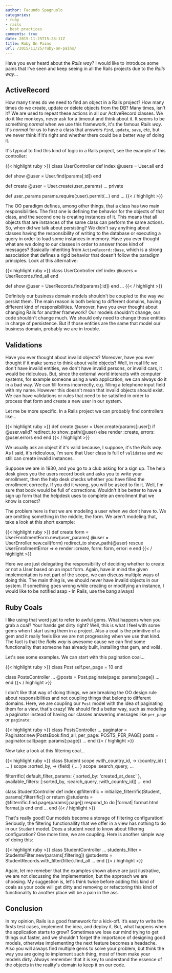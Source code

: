 ```yaml
---
author: Facundo Spagnuolo
categories:
- ruby
- rails
- best practices
comments: true
date: 2015-11-25T15:28:11Z
title: Ruby On Pains
url: /2015/11/25/ruby-on-pains/
---
```


Have you ever heard about the *Rails way*?
I would like to introduce some pains that I've seen and keep seeing in all the Rails projects due to the *Rails way*...

<!--more-->

## ActiveRecord
How many times do we need to find an object in a Rails project? How many times do we create, update or delete objects from the DB? Many times, isn't it? We are used to repeat these actions in all our ActiveRecord classes. We do it like monkeys, never ask for a timeout and think about it. It seems to be something *normal* when we use this framework, it's the famous *Rails way*. It's *normal* for us to have a class that answers `find`, `update`, `save`, etc, but we never think if it’s right and whether there could be a better way of doing it.

It's typical to find this kind of logic in a Rails project, see the example of this controller:

{{< highlight ruby >}}
class UserController
  def index
    @users = User.all
  end
  
  def show
    @user = User.find(params[:id])
  end
    
  def create
    @user = User.create(user_params)
  ...
  private
 
  def user_params
    params.require(:user).permit(...)
  end
  ...
{{< / highlight >}}

The OO paradigm defines, among other things, that a class has two main responsibilities. The first one is defining the behavior for the objects of that class, and the second one is creating instances of it. This means that all objects that are instances of the same class can perform the same actions. So, when did we talk about persisting? We didn't say anything about classes having the responsibility of writing to the database or executing a query in order to load some instances in memory. Have you ever thought what are we doing to our classes in order to answer those kind of messages? Basically inheriting from `ActiveRecord::Base`, which is a strong association that defines a rigid behavior that doesn't follow the paradigm principles. Look at this alternative:

{{< highlight ruby >}}
class UserController
  def index
    @users = UserRecords.find_all
  end
  
  def show
    @user = UserRecords.find(params[:id])
  end
  ...
{{< / highlight >}}

Definitely our business domain models shouldn't be coupled to the way we persist them. The main reason is both belong to different domains, having different kind of responsibilities. Moreover, have you ever thought about changing Rails for another framework? Our models shouldn't change, our code shouldn't change much. We should only need to change those entities in charge of persistence. But if those entities are the same that model our business domain, probably we are in trouble.


## Validations

Have you ever thought about invalid objects? Moreover, have you ever thought if it make sense to think about valid objects? Well, in real life we don't have invalid entities, we don't have invalid persons, or invalid cars, it would be ridiculous. But, since the external world interacts with computer systems, for example someone using a web application, we can always do it in a bad way. We can fill forms incorrectly, e.g. filling a telephone input field with my name. However this doesn't mean that invalid objects should exist. We can have validations or rules that need to be satisfied in order to process that form and create a new user in our system.

Let me be more specific. In a Rails project we can probably find controllers like...

{{< highlight ruby >}}
def create
  @user = User.create(params[:user])
  if @user.valid?
    redirect_to show_path(@user)
  else
    render :create, errors: @user.errors
  end
end
{{< / highlight >}}

We usually ask an object if it's valid because, I suppose, it's the *Rails way*. As I said, it's ridiculous, I'm sure that User class is full of `validates` and we still can create invalid instances.

Suppose we are in 1930, and you go to a club asking for a sign up. The help desk gives you the users record book and asks you to write your enrollment, then the help desk checks whether you have filled the enrollment correctly. If you did it wrong, you will be asked to fix it. Well, I'm sure that book would be full of corrections. Wouldn't it be better to have a sign up form that the helpdesk uses to complete an enrollment that we know is correct?

The problem here is that we are modeling a user when we don't have to. We are omitting something in the middle, the form. We aren't modeling that, take a look at this short example:

{{< highlight ruby >}}
def create
  form = UserEnrollmentForm.new(user_params)
  @user = UserEnroller.new.call(form)
  redirect_to show_path(@user)
rescue UserEnrollmentError => e
  render :create, form: form, error: e
end
{{< / highlight >}}

Here we are just delegating the responsibility of deciding whether to create or not a User based on an input form. Again, have in mind the given implementation is not part of the scope, we can discuss multiple ways of doing this. The main thing is, we should never have invalid objects in our system. If something goes wrong while creating or modifying an instance, I would like to be notified asap - In Rails, use the bang always!

## Ruby Coals

I like using that word just to refer to awful gems. What happens when you grab a coal? Your hands get dirty right? Well, this is what I feel with some gems when I start using them in a project. Also a coal is the primitive of a gem and it really feels like we are not progressing when we use that kind. The fact is that the *Rails way* is awesome cause we can find some functionality that someone has already built, installing that gem, and voilá. 

Let's see some examples. We can start with this pagination coal...

{{< highlight ruby >}}
class Post
  self.per_page = 10
end

class PostsController
  ...
  @posts = Post.paginate(page: params[:page])
  ...
end
{{< / highlight >}}

I don't like that way of doing things, we are breaking the OO design rule about responsibilities and not coupling things that belong to different domains. Here, we are coupling our `Post` model with the idea of paginating them for a view, that's crazy! We should find a better way, such as modeling a paginator instead of having our classes answering messages like `per_page` or `paginate`:

{{< highlight ruby >}}
class PostsController
  ...
  paginator = Paginator.new(PostsBook.find_all, per_page: POSTS_PER_PAGE)
  posts = paginator.call(page: params[:page])
  ...
end
{{< / highlight >}}

Now take a look at this filtering coal...

{{< highlight ruby >}}
class Student
  scope :with_country_id, -> (country_id) { … }
  scope :sorted_by, -> (field) { ... }
  scope :search_query, ...
      
  filterrific(
    default_filter_params: { sorted_by: 'created_at_desc' },
    available_filters: [:sorted_by, :search_query, :with_country_id])
  ...
end

class StudentController
  def index
    @filterrific = initialize_filterrific(Student, params[:filterrific]) or return
    @students = @filterrific.find.page(params[:page])
    respond_to do |format|
      format.html
      format.js
    end
  end
  ...
end
{{< / highlight >}}

That's really good! Our models become a storage of filtering configuration! Seriously, the filtering functionallity that we offer in a view has nothing to do in our `Student` model. Does a student need to know about filtering configuration? One more time, we are coupling. Here is another simple way of doing this: 

{{< highlight ruby >}}
class StudentController
  ...
    students_filter = StudentsFilter.new(params[:filtering])
    @students = StudentRecords.with_filter(filter).find_all
  ...
end
{{< / highlight >}}

Again, let me remeber that the examples shown above are just ilustrative, we are not discussing the implementation, but the approach we are choosing. My suggestion is, let's think twice before adding this kind of coals as your code will get dirty and removing or refactoring this kind of functionality to another place will be a pain in the ass.

## Conclusion

In my opinion, Rails is a good framework for a kick-off. It’s easy to write the firsts test cases, implement the idea, and deploy it. But, what happens when the application starts to grow? Sometimes we lose our mind trying to get things out faster, and we shouldn't forget the importance of designing good models, otherwise implementing the next feature becomes a headache. Also you will always find multiple gems to solve your problem, but think the way you are going to implement such thing, most of them make your models dirty. Always remember that it is key to understand the essence of the objects in the reality's domain to keep it on our code. 